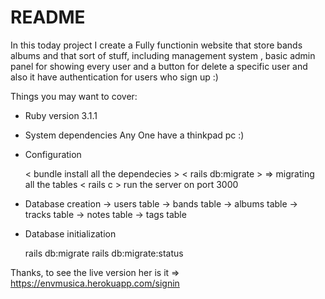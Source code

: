 # README

In this today project I create a Fully functionin website that store bands albums and that sort of stuff, including management system , basic admin panel for showing every user and a button for delete a specific user and also it have authentication for users who sign up :)

Things you may want to cover:

* Ruby version
 3.1.1
* System dependencies
  Any One have a thinkpad pc :)
* Configuration

  < bundle install all the dependecies >
  < rails db:migrate > => migrating all the tables
  < rails c > run the server on port 3000
  
* Database creation
  -> users table
  -> bands table
  -> albums table
  -> tracks table
  -> notes table
  -> tags table

* Database initialization

  rails db:migrate
  rails db:migrate:status 

Thanks, to see the live version her is it => https://envmusica.herokuapp.com/signin
